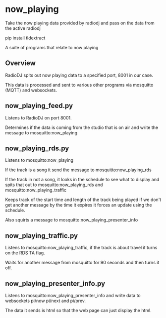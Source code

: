 # now_playing

Take the now playing data provided by radiodj and pass on the data from the active radiodj

pip install tldextract


A suite of programs that relate to now playing

## Overview

RadioDJ spits out now playing data to a specified port, 8001 in our case.

This data is processed and sent to various other programs via mosquitto (MQTT) and websockets.

## now_playing_feed.py

Listens to RadioDJ on port 8001.

Determines if the data is coming from the studio that is on air and write the message to mosquitto:now_playing

## now_playing_rds.py

Listens to mosquitto:now_playing

If the track is a song it send the message to mosquitto:now_playing_rds

If the track in not a song, it looks in the schedule to see what to display and spits that out to mosquitto:now_playing_rds and mosquitto:now_playing_traffic

Keeps track of the start time and length of the track being played if we don't get another message by the time it expires it forces an update using the schedule.

Also squirts a message to mosquitto:now_playing_presenter_info

## now_playing_traffic.py

Listens to mosquitto:now_playing_traffic, if the track is about travel it turns on the RDS TA flag.

Waits for another message from mosquitto for 90 seconds and then turns it off.

## now_playing_presenter_info.py

Listens to mosquitto:now_playing_presenter_info and write data to websockets pi/now pi/next and pi/prev.

The data it sends is html so that the web page can just display the html.

